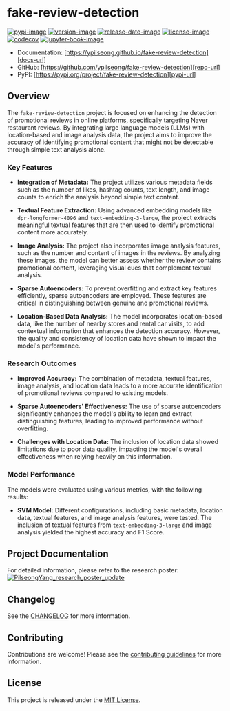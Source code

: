 # fake-review-detection

[![pypi-image]][pypi-url]
[![version-image]][release-url]
[![release-date-image]][release-url]
[![license-image]][license-url]
[![codecov][codecov-image]][codecov-url]
[![jupyter-book-image]][docs-url]

<!-- Links: -->
[codecov-image]: https://codecov.io/gh/ypilseong/fake-review-detection/branch/main/graph/badge.svg?token=[REPLACE_ME]
[codecov-url]: https://codecov.io/gh/ypilseong/fake-review-detection
[pypi-image]: https://img.shields.io/pypi/v/fake-review-detection
[license-image]: https://img.shields.io/github/license/ypilseong/fake-review-detection
[license-url]: https://github.com/ypilseong/fake-review-detection/blob/main/LICENSE
[version-image]: https://img.shields.io/github/v/release/ypilseong/fake-review-detection?sort=semver
[release-date-image]: https://img.shields.io/github/release-date/ypilseong/fake-review-detection
[release-url]: https://github.com/ypilseong/fake-review-detection/releases
[jupyter-book-image]: https://jupyterbook.org/en/stable/_images/badge.svg

[repo-url]: https://github.com/ypilseong/fake-review-detection
[pypi-url]: https://pypi.org/project/fake-review-detection
[docs-url]: https://ypilseong.github.io/fake-review-detection
[changelog]: https://github.com/ypilseong/fake-review-detection/blob/main/CHANGELOG.md
[contributing guidelines]: https://github.com/ypilseong/fake-review-detection/blob/main/CONTRIBUTING.md
<!-- Links: -->

- Documentation: [https://ypilseong.github.io/fake-review-detection][docs-url]
- GitHub: [https://github.com/ypilseong/fake-review-detection][repo-url]
- PyPI: [https://pypi.org/project/fake-review-detection][pypi-url]

## Overview

The `fake-review-detection` project is focused on enhancing the detection of promotional reviews in online platforms, specifically targeting Naver restaurant reviews. By integrating large language models (LLMs) with location-based and image analysis data, the project aims to improve the accuracy of identifying promotional content that might not be detectable through simple text analysis alone.

### Key Features

- **Integration of Metadata:** The project utilizes various metadata fields such as the number of likes, hashtag counts, text length, and image counts to enrich the analysis beyond simple text content.

- **Textual Feature Extraction:** Using advanced embedding models like `dpr-longformer-4096` and `text-embedding-3-large`, the project extracts meaningful textual features that are then used to identify promotional content more accurately.

- **Image Analysis:** The project also incorporates image analysis features, such as the number and content of images in the reviews. By analyzing these images, the model can better assess whether the review contains promotional content, leveraging visual cues that complement textual analysis.

- **Sparse Autoencoders:** To prevent overfitting and extract key features efficiently, sparse autoencoders are employed. These features are critical in distinguishing between genuine and promotional reviews.

- **Location-Based Data Analysis:** The model incorporates location-based data, like the number of nearby stores and rental car visits, to add contextual information that enhances the detection accuracy. However, the quality and consistency of location data have shown to impact the model's performance.

### Research Outcomes

- **Improved Accuracy:** The combination of metadata, textual features, image analysis, and location data leads to a more accurate identification of promotional reviews compared to existing models.
  
- **Sparse Autoencoders' Effectiveness:** The use of sparse autoencoders significantly enhances the model's ability to learn and extract distinguishing features, leading to improved performance without overfitting.

- **Challenges with Location Data:** The inclusion of location data showed limitations due to poor data quality, impacting the model's overall effectiveness when relying heavily on this information.

### Model Performance

The models were evaluated using various metrics, with the following results:

- **SVM Model:** Different configurations, including basic metadata, location data, textual features, and image analysis features, were tested. The inclusion of textual features from `text-embedding-3-large` and image analysis yielded the highest accuracy and F1 Score.

## Project Documentation

For detailed information, please refer to the research poster:
[![PilseongYang_research_poster_update](https://github.com/user-attachments/assets/ed0d334c-06d6-4791-b499-6b57a9b397c4)](https://github.com/user-attachments/assets/ed0d334c-06d6-4791-b499-6b57a9b397c4)

## Changelog

See the [CHANGELOG] for more information.

## Contributing

Contributions are welcome! Please see the [contributing guidelines] for more information.

## License

This project is released under the [MIT License][license-url].
